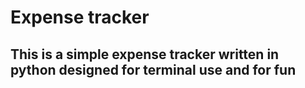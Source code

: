 # Expense tracker

## This is a simple expense tracker written in python designed for terminal use and for fun
